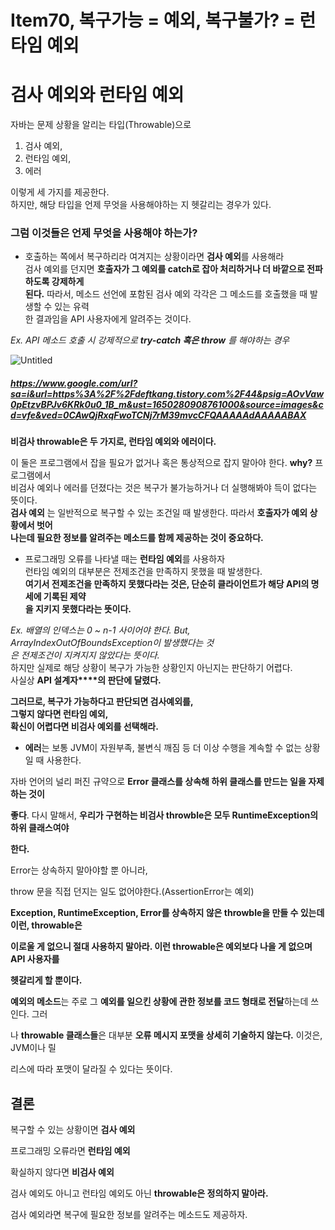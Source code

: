 # Item70, 복구가능 = 예외, 복구불가? = 런타임 예외

# 검사 예외와 런타임 예외

자바는 문제 상황을 알리는 타입(Throwable)으로 

1. 검사 예외, 
2. 런타임 예외, 
3. 에러 

이렇게 세 가지를 제공한다.  
하지만, 해당 타입을 언제 무엇을 사용해야하는 지 헷갈리는 경우가 있다.  

### **그럼 이것들은 언제 무엇을 사용해야 하는가?**

- 호출하는 쪽에서 복구하리라 여겨지는 상황이라면 **검사 예외**를 사용해라  
검사 예외를 던지면 **호출자가 그 예외를 catch로 잡아 처리하거나 더 바깥으로 전파하도록 강제하게**   
**된다.** 따라서, 메소드 선언에 포함된 검사 예외 각각은 그 메소드를 호출했을 때 발생할 수 있는 유력  
한 결과임을 API 사용자에게 알려주는 것이다.   

*Ex. API 메소드 호출 시 강제적으로 **try-catch 혹은 throw** 를 해야하는 경우*

![Untitled](https://user-images.githubusercontent.com/72185011/163791980-d28c2331-933b-4155-bc01-dad3774f77c4.png)
##### https://www.google.com/url?sa=i&url=https%3A%2F%2Fdeftkang.tistory.com%2F44&psig=AOvVaw0pEtzvBPJv6KRk0u0_1B_m&ust=1650280908761000&source=images&cd=vfe&ved=0CAwQjRxqFwoTCNj7rM39mvcCFQAAAAAdAAAAABAX  

**비검사 throwable은 두 가지로, 런타임 예외와 에러이다.**

이 둘은 프로그램에서 잡을 필요가 없거나 혹은 통상적으로 잡지 말아야 한다. **why?** 프로그램에서   
비검사 예외나 에러를 던졌다는 것은 복구가 불가능하거나 더 실행해봐야 득이 없다는 뜻이다.   
**검사 예외** 는 일반적으로 복구할 수 있는 조건일 때 발생한다. 따라서 **호출자가 예외 상황에서 벗어**  
**나는데 필요한 정보를 알려주는 메소드를 함께 제공하는 것이 중요하다.**  

- 프로그래밍 오류를 나타낼 때는 **런타임 예외**를 사용하자  
런타임 예외의 대부분은 전제조건을 만족하지 못했을 때 발생한다.   
**여기서 전제조건을 만족하지 못했다라는 것은, 단순히 클라이언트가 해당 API의 명세에 기록된 제약**  
**을 지키지 못했다라는 뜻이다.**  

 

*Ex. 배열의 인덱스는 0 ~ n-1 사이어야 한다. But, ArrayIndexOutOfBoundsException이 발생했다는 것*  
*은 전제조건이 지켜지지 않았다는 뜻이다.*    
하지만 실제로 해당 상황이 복구가 가능한 상황인지 아닌지는 판단하기 어렵다.   
사실상 **API 설계자****의 판단에 달렸다.**   

**그러므로, 복구가 가능하다고 판단되면 검사예외를,**   
**그렇지 않다면 런타임 예외,**    
**확신이 어렵다면 비검사 예외를 선택해라.**  

- **에러**는 보통 JVM이 자원부족, 불변식 깨짐 등 더 이상 수행을 계속할 수 없는 상황일 때 사용한다.

자바 언어의 널리 퍼진 규약으로 **Error 클래스를 상속해 하위 클래스를 만드는 일을 자제하는 것이** 

**좋다**. 다시 말해서, **우리가 구현하는 비검사 throwble은 모두 RuntimeException의 하위 클래스여야** 

**한다.**

Error는 상속하지 말아야할 뿐 아니라,

throw 문을 직접 던지는 일도 없어야한다.(AssertionError는 예외)

**Exception, RuntimeException, Error를 상속하지 않은 throwble을 만들 수 있는데 이런, throwable은** 

**이로울 게 없으니 절대 사용하지 말아라. 이런 throwable은 예외보다 나을 게 없으며 API 사용자를** 

**헷갈리게 할 뿐이다.**

**예외의 메소드**는 주로 그 **예외를 일으킨 상황에 관한 정보를 코드 형태로 전달**하는데 쓰인다. 그러

나 **throwable 클래스들**은 대부분 **오류 메시지 포맷을 상세히 기술하지 않는다.** 이것은, JVM이나 릴

리스에 따라 포맷이 달라질 수 있다는 뜻이다.

## 결론

복구할 수 있는 상황이면 **검사 예외**

프로그래밍 오류라면 **런타임 예외**

확실하지 않다면 **비검사 예외**

검사 예외도 아니고 런타임 예외도 아닌 **throwable은 정의하지 말아라.**

검사 예외라면 복구에 필요한 정보를 알려주는 메소드도 제공하자.
